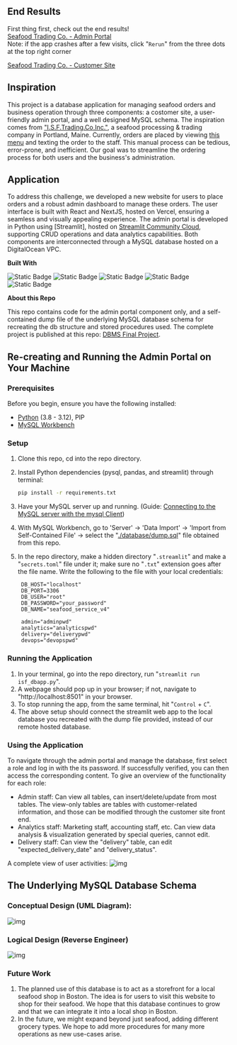 ## End Results

First thing first, check out the end results!  
[Seafood Trading Co. - Admin Portal]  
Note: if the app crashes after a few visits, click "`Rerun`" from the three dots at the top right corner

[Seafood Trading Co. - Customer Site]

## Inspiration

This project is a database application for managing seafood orders and business operation through three components: a costomer site, a user-friendly admin portal, and a well designed MySQL schema. The inspiration comes from ["I.S.F.Trading.Co,Inc."], a seafood processing & trading company in Portland, Maine. Currently, orders are placed by viewing [this menu](https://okk.mazhizuo.com/?url=MjAyMjEyMjUwMjE0WOP42) and texting the order to the staff. This manual process can be tedious, error-prone, and inefficient. Our goal was to streamline the ordering process for both users and the business's administration.

## Application

To address this challenge, we developed a new website for users to place orders and a robust admin dashboard to manage these orders. The user interface is built with React and NextJS, hosted on Vercel, ensuring a seamless and visually appealing experience. The admin portal is developed in Python using [Streamlit], hosted on [Streamlit Community Cloud], supporting CRUD operations and data analytics capabilities. Both components are interconnected through a MySQL database hosted on a DigitalOcean VPC.

**Built With**

![Static Badge](https://img.shields.io/badge/MySQL-hidden?logo=MySQL&logoColor=blue&labelColor=white&color=blue)
![Static Badge](https://img.shields.io/badge/Python-Hidden?logo=Python&logoColor=%233776AB&labelColor=white&color=blue)
![Static Badge](https://img.shields.io/badge/streamlit-Hidden?logo=streamlit&logoColor=red&labelColor=white&color=blue)
![Static Badge](https://img.shields.io/badge/React-hidden?logo=React&logoColor=blue&labelColor=white&color=blue)
![Static Badge](https://img.shields.io/badge/NextJs-hidden?logo=Next.Js&logoColor=black&labelColor=white&color=blue)<br>

**About this Repo**

This repo contains code for the admin portal component only, and a self-contained dump file of the underlying MySQL database schema for recreating the db structure and stored procedures used. The complete project is published at this repo: [DBMS Final Project].

## Re-creating and Running the Admin Portal on Your Machine

### Prerequisites

Before you begin, ensure you have the following installed:

- [Python] (3.8 - 3.12), PIP
- [MySQL Workbench]

### Setup

1.  Clone this repo, cd into the repo directory.

2.  Install Python dependencies (pysql, pandas, and streamlit) through terminal:

    ```bash
    pip install -r requirements.txt
    ```

3.  Have your MySQL server up and running. (Guide: [Connecting to the MySQL server with the mysql Client])

4.  With MySQL Workbench, go to 'Server' -> 'Data Import' -> 'Import from Self-Contained File' -> select the "[./database/dump.sql]" file obtained from this repo.

5.  In the repo directory, make a hidden directory "`.streamlit`" and make a "`secrets.toml`" file under it; make sure no "`.txt`" extension goes after the file name. Write the following to the file with your local credentials:

         DB_HOST="localhost"
         DB_PORT=3306
         DB_USER="root"
         DB_PASSWORD="your_password"
         DB_NAME="seafood_service_v4"

         admin="adminpwd"
         analytics="analyticspwd"
         delivery="deliverypwd"
         devops="devopspwd"

### Running the Application

1. In your terminal, go into the repo directory, run "`streamlit run isf_dbapp.py`".
2. A webpage should pop up in your browser; if not, navigate to "http://localhost:8501" in your browser.
3. To stop running the app, from the same terminal, hit "`Control` + `C`".
4. The above setup should connect the streamlit web app to the local database you recreated with the dump file provided, instead of our remote hosted database.

### Using the Application

To navigate through the admin portal and manage the database, first select a role and log in with the its password.
If successfully verified, you can then access the corresponding content. To give an overview of the functionality for each role:

- Admin staff: Can view all tables, can insert/delete/update from most tables. The view-only tables are tables with customer-related information, and those can be modified through the customer site front end.
- Analytics staff: Marketing staff, accounting staff, etc. Can view data analysis & visualization generated by special queries, cannot edit.
- Delivery staff: Can view the "delivery" table, can edit "expected_delivery_date" and "delivery_status".

A complete view of user activities:
![img](database/flowchart-admin.png)

## The Underlying MySQL Database Schema

### Conceptual Design (UML Diagram):

![img](database/UML_Diagram.png)

### Logical Design (Reverse Engineer)

![img](database/logical_design.png)

### Future Work

1. The planned use of this database is to act as a storefront for a local seafood shop in Boston. The idea is for users to visit this website to shop for their seafood. We hope that this database continues to grow and that we can integrate it into a local shop in Boston.
2. In the future, we might expand beyond just seafood, adding different grocery types. We hope to add more procedures for many more operations as new use-cases arise.

<!-- auto references -->

[Seafood Trading Co. - Admin Portal]: https://seafoodtradingco.streamlit.app
[Seafood Trading Co. - Customer Site]: https://seafood-delivery.vercel.app
["I.S.F.Trading.Co,Inc."]: http://www.seaurchinmaine.com
[Streamlit Community Cloud]: https://streamlit.io/cloud
[MySQL Workbench]: https://dev.mysql.com/doc/mysql-installation-excerpt/5.7/en/
[Connecting to the MySQL server with the mysql Client]: https://dev.mysql.com/doc/mysql-getting-started/en/#mysql-getting-started-connecting
[Python]: https://www.python.org/downloads/
[DBMS Final Project]: https://github.com/neelthepatel8/dbms-final-project
[isf_config.py]: isf_config.py
[isf_dbapp.py]: isf_dbapp.py
[./database/dump.sql]: ./database/dump.sql
